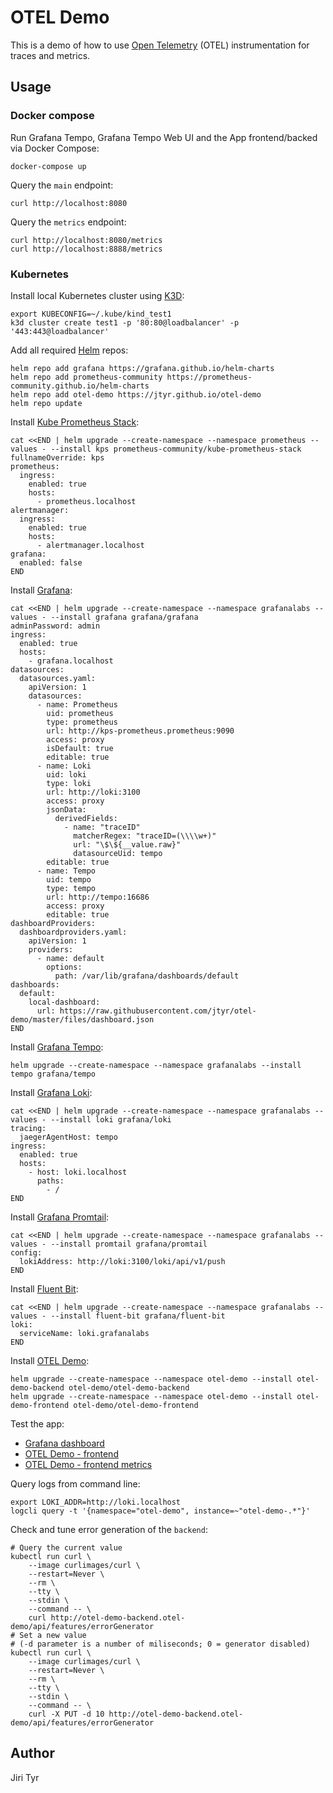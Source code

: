 OTEL Demo
=========

This is a demo of how to use [Open Telemetry](https://opentelemetry.io/) (OTEL)
instrumentation for traces and metrics.


Usage
-----

### Docker compose

Run Grafana Tempo, Grafana Tempo Web UI and the App frontend/backed via Docker
Compose:

```shell
docker-compose up
```

Query the `main` endpoint:

```shell
curl http://localhost:8080
```

Query the `metrics` endpoint:

```shell
curl http://localhost:8080/metrics
curl http://localhost:8888/metrics
```

### Kubernetes

Install local Kubernetes cluster using [K3D](https://k3d.io):

```shell
export KUBECONFIG=~/.kube/kind_test1
k3d cluster create test1 -p '80:80@loadbalancer' -p '443:443@loadbalancer'
```

Add all required [Helm](https://helm.sh) repos:

```shell
helm repo add grafana https://grafana.github.io/helm-charts
helm repo add prometheus-community https://prometheus-community.github.io/helm-charts
helm repo add otel-demo https://jtyr.github.io/otel-demo
helm repo update
```

Install [Kube Prometheus Stack](https://github.com/prometheus-community/helm-charts/tree/main/charts/kube-prometheus-stack):

```shell
cat <<END | helm upgrade --create-namespace --namespace prometheus --values - --install kps prometheus-community/kube-prometheus-stack
fullnameOverride: kps
prometheus:
  ingress:
    enabled: true
    hosts:
      - prometheus.localhost
alertmanager:
  ingress:
    enabled: true
    hosts:
      - alertmanager.localhost
grafana:
  enabled: false
END
```

Install [Grafana](https://grafana.com/oss/grafana/):

```shell
cat <<END | helm upgrade --create-namespace --namespace grafanalabs --values - --install grafana grafana/grafana
adminPassword: admin
ingress:
  enabled: true
  hosts:
    - grafana.localhost
datasources:
  datasources.yaml:
    apiVersion: 1
    datasources:
      - name: Prometheus
        uid: prometheus
        type: prometheus
        url: http://kps-prometheus.prometheus:9090
        access: proxy
        isDefault: true
        editable: true
      - name: Loki
        uid: loki
        type: loki
        url: http://loki:3100
        access: proxy
        jsonData:
          derivedFields:
            - name: "traceID"
              matcherRegex: "traceID=(\\\\w+)"
              url: "\$\${__value.raw}"
              datasourceUid: tempo
        editable: true
      - name: Tempo
        uid: tempo
        type: tempo
        url: http://tempo:16686
        access: proxy
        editable: true
dashboardProviders:
  dashboardproviders.yaml:
    apiVersion: 1
    providers:
      - name: default
        options:
          path: /var/lib/grafana/dashboards/default
dashboards:
  default:
    local-dashboard:
      url: https://raw.githubusercontent.com/jtyr/otel-demo/master/files/dashboard.json
END
```

Install [Grafana Tempo](https://grafana.com/oss/tempo/):

```shell
helm upgrade --create-namespace --namespace grafanalabs --install tempo grafana/tempo
```

Install [Grafana Loki](https://grafana.com/oss/loki/):

```shell
cat <<END | helm upgrade --create-namespace --namespace grafanalabs --values - --install loki grafana/loki
tracing:
  jaegerAgentHost: tempo
ingress:
  enabled: true
  hosts:
    - host: loki.localhost
      paths:
        - /
END
```

Install [Grafana
Promtail](https://grafana.com/docs/loki/latest/clients/promtail/):

```shell
cat <<END | helm upgrade --create-namespace --namespace grafanalabs --values - --install promtail grafana/promtail
config:
  lokiAddress: http://loki:3100/loki/api/v1/push
END
```

Install [Fluent Bit](https://fluentbit.io):

```shell
cat <<END | helm upgrade --create-namespace --namespace grafanalabs --values - --install fluent-bit grafana/fluent-bit
loki:
  serviceName: loki.grafanalabs
END
```

Install [OTEL Demo](https://github.com/jtyr/otel-demo):

```shell
helm upgrade --create-namespace --namespace otel-demo --install otel-demo-backend otel-demo/otel-demo-backend
helm upgrade --create-namespace --namespace otel-demo --install otel-demo-frontend otel-demo/otel-demo-frontend
```

Test the app:

- [Grafana dashboard](http://grafana.localhost/d/otel-demo/otel-demo)
- [OTEL Demo - frontend](http://otel-demo-frontend.localhost)
- [OTEL Demo - frontend metrics](http://otel-demo-frontend.localhost/metrics)

Query logs from command line:

```shell
export LOKI_ADDR=http://loki.localhost
logcli query -t '{namespace="otel-demo", instance=~"otel-demo-.*"}'
```

Check and tune error generation of the `backend`:

```shell
# Query the current value
kubectl run curl \
    --image curlimages/curl \
    --restart=Never \
    --rm \
    --tty \
    --stdin \
    --command -- \
    curl http://otel-demo-backend.otel-demo/api/features/errorGenerator
# Set a new value
# (-d parameter is a number of miliseconds; 0 = generator disabled)
kubectl run curl \
    --image curlimages/curl \
    --restart=Never \
    --rm \
    --tty \
    --stdin \
    --command -- \
    curl -X PUT -d 10 http://otel-demo-backend.otel-demo/api/features/errorGenerator
```


Author
------

Jiri Tyr
